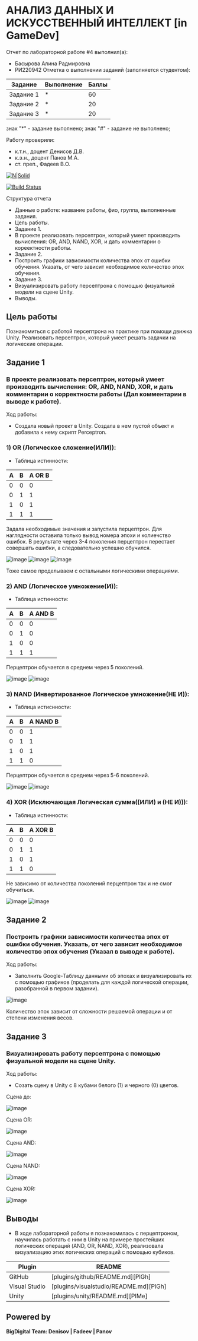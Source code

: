 # АНАЛИЗ ДАННЫХ И ИСКУССТВЕННЫЙ ИНТЕЛЛЕКТ [in GameDev]
Отчет по лабораторной работе #4 выполнил(а):
- Басырова Алина Радмировна
- РИ220942
Отметка о выполнении заданий (заполняется студентом):

| Задание | Выполнение | Баллы |
| ------ | ------ | ------ |
| Задание 1 | * | 60 |
| Задание 2 | * | 20 |
| Задание 3 | * | 20 |

знак "*" - задание выполнено; знак "#" - задание не выполнено;

Работу проверили:
- к.т.н., доцент Денисов Д.В.
- к.э.н., доцент Панов М.А.
- ст. преп., Фадеев В.О.

[![N|Solid](https://cldup.com/dTxpPi9lDf.thumb.png)](https://nodesource.com/products/nsolid)

[![Build Status](https://travis-ci.org/joemccann/dillinger.svg?branch=master)](https://travis-ci.org/joemccann/dillinger)

Структура отчета
- Данные о работе: название работы, фио, группа, выполненные задания.
- Цель работы.
- Задание 1.
- В проекте реализовать персептрон, который умеет производить вычисления: OR, AND, NAND, XOR, и дать комментарии о кореектности работы.
- Задание 2.
- Построить графики зависимости количества эпох от ошибки обучения. Указать, от чего зависит необходимое количество эпох обучения.
- Задание 3.
- Визуализировать работу персептрона с помощью физуальной модели на сцене Unity.
- Выводы.

## Цель работы
Познакомиться с работой персептрона на практике при помощи движка Unity. Реализовать персептрон, который умеет решать задачки на логические операции.

## Задание 1
### В проекте реализовать персептрон, который умеет производить вычисления: OR, AND, NAND, XOR, и дать комментарии о корректности работы (Дал комментарии в выводе к работе).

Ход работы:
- Создала новый проект в Unity. Создала в нем пустой объект и добавила к нему скрипт Perceptron.

### 1) OR (Логическое сложение(ИЛИ)):
- Таблица истинности:
 
| A | B | A OR B |
|-- |-- | ------ |
| 0 | 0 | 0 |
| 0 | 1 | 1 |
| 1 | 0 | 1 |
| 1 | 1 | 1 |

Задала необходимые значения и запустила перцептрон. Для наглядности оставила только вывод номера эпохи и колиечство ошибок. В результате через 3-4 поколения перцептрон перестает совершать ошибки, а следовательно успешно обучился.

![image](https://github.com/AlinaBasyrova/DA_in_GameDev_4/assets/129521982/7cb0113a-0e10-4465-8762-55046b021d5a)
![image](https://github.com/AlinaBasyrova/DA_in_GameDev_4/assets/129521982/b150f040-fe7b-41c2-b46a-0048c1400e84)
![image](https://github.com/AlinaBasyrova/DA_in_GameDev_4/assets/129521982/3f62bc9b-011a-4755-872c-6eefcb963aba)

Тоже самое проделываем с остальными логическими операциями.

### 2) AND (Логическое умножение(И)):
- Таблица истинности:
 
| A | B | A AND B |
|-- |-- | ------ |
| 0 | 0 | 0 |
| 0 | 1 | 0 |
| 1 | 0 | 0 |
| 1 | 1 | 1 |

Перцептрон обучается в среднем через 5 поколений.

![image](https://github.com/AlinaBasyrova/DA_in_GameDev_4/assets/129521982/23f41719-6c6f-4f23-88a3-207a51ec0f0a)
![image](https://github.com/AlinaBasyrova/DA_in_GameDev_4/assets/129521982/1977fe05-aeb6-4cd0-a7ad-732d29aee432)


### 3) NAND (Инвертированное Логическое умножение(НЕ И)):
- Таблица истиснности:
 
| A | B | A NAND B |
|-- |-- | ------ |
| 0 | 0 | 1 |
| 0 | 1 | 1 |
| 1 | 0 | 1 |
| 1 | 1 | 0 |

Перцептрон обучается в среднем через 5-6 поколений.

![image](https://github.com/AlinaBasyrova/DA_in_GameDev_4/assets/129521982/0f6ac575-f781-479d-afcf-6010dfa71990)
![image](https://github.com/AlinaBasyrova/DA_in_GameDev_4/assets/129521982/add48564-d8bf-4642-8ff6-fb5226d04d0e)


### 4) XOR (Исключающая Логическая сумма((ИЛИ) и (НЕ И))):
- Таблица истинности:
 
| A | B | A XOR B |
|-- |-- | ------ |
| 0 | 0 | 0 |
| 0 | 1 | 1 |
| 1 | 0 | 1 |
| 1 | 1 | 0 |

Не зависимо от количества поколений перцептрон так и не смог обучиться.

![image](https://github.com/AlinaBasyrova/DA_in_GameDev_4/assets/129521982/807dd102-350f-4d19-9b78-0d5e5872b74d)
![image](https://github.com/AlinaBasyrova/DA_in_GameDev_4/assets/129521982/872877d4-c075-427c-83a7-5d917de32ded)


## Задание 2
### Построить графики зависимости количества эпох от ошибки обучения. Указать, от чего зависит необходимое количество эпох обучения (Указал в выводе к работе).

Ход работы:
- Заполнить Google-Таблицу данными об эпохах и визуализировать их с помощью графиков (проделать для каждой логической операции, разобранной в первом задании).

![image](https://github.com/AlinaBasyrova/DA_in_GameDev_4/assets/129521982/62f77d17-186f-4c9c-82f4-c6e334081819)

Количество эпох зависит от сложности решаемой операции и от степени изменения весов.

## Задание 3
### Визуализировать работу персептрона с помощью физуальной модели на сцене Unity.

Ход работы:
- Созать сцену в Unity c 8 кубами белого (1) и черного (0) цветов.

Сцена до:

![image](https://github.com/AlinaBasyrova/DA_in_GameDev_4/assets/129521982/9581cfee-f938-4071-8dbb-afab7a01302f)


Сцена OR:

![image](https://github.com/AlinaBasyrova/DA_in_GameDev_4/assets/129521982/25256383-c73f-4d56-a38f-f25e61718f27)


Сцена AND:

![image](https://github.com/AlinaBasyrova/DA_in_GameDev_4/assets/129521982/3f59573f-1cca-49b2-9a1c-d5cbeed9ca5d)


Сцена NAND:

![image](https://github.com/AlinaBasyrova/DA_in_GameDev_4/assets/129521982/9259da4c-1887-4aa6-958d-f4e4922aa1b1)


Сцена XOR:

![image](https://github.com/AlinaBasyrova/DA_in_GameDev_4/assets/129521982/af9bc971-e14c-4848-80bb-6866262d3f56)

## Выводы
- В ходе лабораторной работы я познакомилась с перцептроном, научилась работать с ним в Unity на примере простейших логических операций (AND, OR, NAND, XOR), реализовала визуализацию этих логических операций с помощью кубиков.


| Plugin | README |
| ------ | ------ |
| GitHub | [plugins/github/README.md][PlGh] |
| Visual Studio| [plugins/visualstudio/README.md][PlGh] |
| Unity | [plugins/unity/README.md][PlMe] |

## Powered by

**BigDigital Team: Denisov | Fadeev | Panov**

